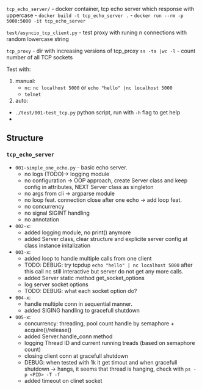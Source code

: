 
`tcp_echo_server/` - docker container, tcp echo server which response with uppercase
    - `docker build -t tcp_echo_server .`
    - `docker run --rm -p 5000:5000 -it tcp_echo_server`

`test/asyncio_tcp_client.py` - test proxy with runing n connections with random lowercase string

`tcp_proxy` - dir with increasing versions of tcp_proxy
`ss -ta |wc -l` - count number of all TCP sockets

Test with:
1. manual:
    - `nc`: `nc localhost 5000` or `echo "hello" |nc localhost 5000`
    - `telnet`
2. auto:
- `./test/001-test_tcp.py` python script, run with `-h` flag to get help
- 

## Structure

### `tcp_echo_server`
- `001-simple_one_echo.py` - basic echo server.
  - no logs (TODO)-> logging module
  - no configuration -> OOP approach, create Server class and keep config in attributes, NEXT Server class as singleton 
  - no args from cli -> argparse module
  - no loop feat. connection close after one echo -> add loop feat.
  - no concurrency
  - no signal SIGINT handling 
  - no annotation
- `002-x`:
  - added logging module, no print() anymore
  - added Server class, clear structure and explicite server config at class instance initalization
- `003-x`:
  - added loop to handle multiple calls from one client 
  - TODO: DEBUG: try tcpdup `echo "hello" | nc localhost 5000` after this call nc still interactive but server do not get any more calls.
  - added Server static method get_socket_options
  - log server socket options
  - TODO: DEBUG: what each socket option do?
- `004-x`:
  - handle multiple conn in sequential manner.
  - added SIGING handling to gracefull shutdown
- `005-x`:
  - concurrency: threading, pool count handle by semaphore + acquire()/release()
  - added Server.handle_conn method
  - logging Thread ID and current running treads (based on semaphore count)
  - closing client conn at gracefull shutdown
  - DEBUG: when tested with 1k it get timout and when gracefull shutdown -> hangs, it seems that thread is hanging, check with `ps -p <PID> -T -f`
  - added timeout on clinet socket
